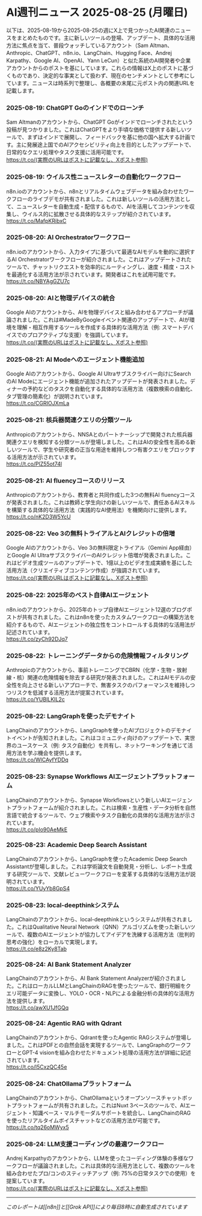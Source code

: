# AI週刊ニュース 2025-08-25 (月曜日)

以下は、2025-08-19から2025-08-25の週にX上で見つかったAI関連のニュースをまとめたものです。主に新しいツールの登場、アップデート、具体的な活用方法に焦点を当て、普段ウォッチしているアカウント（Sam Altman、Anthropic、ChatGPT、n8n.io、LangChain、Hugging Face、Andrej Karpathy、Google AI、OpenAI、Yann LeCun）と似た系統のAI開発者や企業アカウントからのポストを基にしています。これらの情報はX上のポストに基づくものであり、決定的な事実として扱わず、現在のセンチメントとして参考にしています。ニュースは時系列で整理し、各概要の末尾に元ポスト内の関連URLを記載します。

### 2025-08-19: ChatGPT Goのインドでのローンチ
Sam Altmanのアカウントから、ChatGPT Goがインドでローンチされたという投稿が見つかりました。これはChatGPTをより手頃な価格で提供する新しいツールで、まずはインドで展開し、フィードバックを基に他の国へ拡大する計画です。主に発展途上国でのAIアクセシビリティ向上を目的としたアップデートで、日常的なクエリ処理やタスク支援に活用可能です。  
https://t.co/(実際のURLはポストに記載なし、Xポスト参照)

### 2025-08-19: ウイルス性ニュースレターの自動化ワークフロー
n8n.ioのアカウントから、n8nとリアルタイムウェブデータを組み合わせたワークフローのライブデモが共有されました。これは新しいツールの活用方法として、ニュースレターを自動生成・配信するもので、AIを活用してコンテンツを収集し、ウイルス的に拡散させる具体的なステップが紹介されています。  
https://t.co/MafpKRibxC

### 2025-08-20: AI Orchestratorワークフロー
n8n.ioのアカウントから、入力タイプに基づいて最適なAIモデルを動的に選択するAI Orchestratorワークフローが紹介されました。これはアップデートされたツールで、チャットリクエストを効率的にルーティングし、速度・精度・コストを最適化する活用方法が示されています。開発者はこれを試用可能です。  
https://t.co/NBYAgGZU7c

### 2025-08-20: AIと物理デバイスの統合
Google AIのアカウントから、AIを物理デバイスと組み合わせるアプローチが議論されました。これは#MadeByGoogleイベント関連のアップデートで、AIが環境を理解・相互作用するツールを作成する具体的な活用方法（例: スマートデバイスでのプロアクティブな支援）を強調しています。  
https://t.co/(実際のURLはポストに記載なし、Xポスト参照)

### 2025-08-21: AI Modeへのエージェント機能追加
Google AIのアカウントから、Google AI Ultraサブスクライバー向けにSearchのAI Modeにエージェント機能が追加されたアップデートが発表されました。ディナーの予約などのタスクを自動化する具体的な活用方法（複数検索の自動化、タブ管理の簡素化）が説明されています。  
https://t.co/CGRIOJXmLa

### 2025-08-21: 核兵器関連クエリの分類ツール
Anthropicのアカウントから、NNSAとのパートナーシップで開発された核兵器関連クエリを検知する分類ツールが登場しました。これはAIの安全性を高める新しいツールで、学生や研究者の正当な用途を維持しつつ有害クエリをブロックする活用方法が示されています。  
https://t.co/PlZ55ot74l

### 2025-08-21: AI fluencyコースのリリース
Anthropicのアカウントから、教育者と共同作成した3つの無料AI fluencyコースが発表されました。これは教師と学生向けの新しいツールで、責任あるAIスキルを構築する具体的な活用方法（実践的なAI使用法）を機関向けに提供します。  
https://t.co/nK2D3W5YcU

### 2025-08-22: Veo 3の無料トライアルとAIクレジットの倍増
Google AIのアカウントから、Veo 3の無料限定トライアル（Gemini App経由）とGoogle AI UltraサブスクライバーのAIクレジット倍増が発表されました。これはビデオ生成ツールのアップデートで、1億以上のビデオ生成実績を基にした活用方法（クリエイティブコンテンツ作成）が強調されています。  
https://t.co/(実際のURLはポストに記載なし、Xポスト参照)

### 2025-08-22: 2025年のベスト自律AIエージェント
n8n.ioのアカウントから、2025年のトップ自律AIエージェント12選のブログポストが共有されました。これはn8nを使ったカスタムワークフローの構築方法を紹介するもので、AIエージェントの独立性をコントロールする具体的な活用法が記述されています。  
https://t.co/zyCh92DJq7

### 2025-08-22: トレーニングデータからの危険情報フィルタリング
Anthropicのアカウントから、事前トレーニングでCBRN（化学・生物・放射線・核）関連の危険情報を除去する研究が発表されました。これはAIモデルの安全性を向上させる新しいアプローチで、無害タスクのパフォーマンスを維持しつつリスクを低減する活用方法が提案されています。  
https://t.co/YUBlLKIL2c

### 2025-08-22: LangGraphを使ったデモナイト
LangChainのアカウントから、LangGraphを使ったAIプロジェクトのデモナイトイベントが告知されました。これはコミュニティ向けのアップデートで、実世界のユースケース（例: タスク自動化）を共有し、ネットワーキングを通じて活用方法を学ぶ機会を提供します。  
https://t.co/WlCAyfYDDq

### 2025-08-23: Synapse Workflows AIエージェントプラットフォーム
LangChainのアカウントから、Synapse Workflowsという新しいAIエージェントプラットフォームが紹介されました。これは検索・生産性・データ分析を自然言語で統合するツールで、ウェブ検索やタスク自動化の具体的な活用方法が示されています。  
https://t.co/pIo90AeMkE

### 2025-08-23: Academic Deep Search Assistant
LangChainのアカウントから、LangGraphを使ったAcademic Deep Search Assistantが登場しました。これは学術論文を自動発見・分析し、レポート生成する研究ツールで、文献レビューワークフローを変革する具体的な活用方法が説明されています。  
https://t.co/YUyYb8GpS4

### 2025-08-23: local-deepthinkシステム
LangChainのアカウントから、local-deepthinkというシステムが共有されました。これはQualitative Neural Network（QNN）アルゴリズムを使った新しいツールで、複数のAIエージェントが協力してアイデアを洗練する活用方法（批判的思考の強化）をローカルで実現します。  
https://t.co/e8z2Ky8Tab

### 2025-08-24: AI Bank Statement Analyzer
LangChainのアカウントから、AI Bank Statement Analyzerが紹介されました。これはローカルLLMとLangChainのRAGを使ったツールで、銀行明細をクエリ可能データに変換し、YOLO・OCR・NLPによる金融分析の具体的な活用方法を提供します。  
https://t.co/awXU1JfGQq

### 2025-08-24: Agentic RAG with Qdrant
LangChainのアカウントから、Qdrantを使ったAgentic RAGシステムが登場しました。これはPDFとの自然会話を実現するツールで、LangGraphのワークフローとGPT-4 visionを組み合わせたドキュメント処理の活用方法が詳細に記述されています。  
https://t.co/l5CxzQC45e

### 2025-08-24: ChatOllamaプラットフォーム
LangChainのアカウントから、ChatOllamaというオープンソースチャットボットプラットフォームが共有されました。これはNuxt 3ベースのツールで、AIエージェント・知識ベース・マルチモーダルサポートを統合し、LangChainのRAGを使ったリアルタイムボイスチャットなどの活用方法が可能です。  
https://t.co/tq26oMWyx5

### 2025-08-24: LLM支援コーディングの最適ワークフロー
Andrej Karpathyのアカウントから、LLMを使ったコーディング体験の多様なワークフローが議論されました。これは具体的な活用方法として、複数のツールを組み合わせたプロ/コンのスティッチアップ（例: 75%の日常タスクでの使用）を提案しています。  
https://t.co/(実際のURLはポストに記載なし、Xポスト参照)

---
*このレポートは[[n8n]]と[[Grok API]]により毎日8時に自動生成されています*
